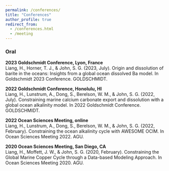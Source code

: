 ```yaml
---
permalink: /conferences/
title: "Conferences"
author_profile: true
redirect_from: 
  - /conferences.html
  - /meeting
---
```


### Oral
**2023 Goldschmidt Conference, Lyon, France** \
Liang, H., Horner, T. J., & John, S. G. (2023, July). Origin and dissolution of barite in the oceans: Insights from a global ocean dissolved Ba model. In Goldschmidt 2023 Conference. GOLDSCHMIDT.

**2022 Goldschmidt Conference, Honolulu, HI** \
Liang, H., Lunstrum, A., Dong, S., Berelson, W. M., & John, S. G. (2022, July). Constraining marine calcium carbonate export and dissolution with a global ocean alkalinity model. In 2022 Goldschmidt Conference. GOLDSCHMIDT.

**2022 Ocean Sciences Meeting, online** \
Liang, H., Lunstrum, A., Dong, S., Berelson, W. M., & John, S. G. (2022, February). Constraining the ocean alkalinity cycle with AWESOME OCIM. In Ocean Sciences Meeting 2022. AGU.

**2020 Ocean Sciences Meeting, San Diego, CA** \
Liang, H., Moffett, J. W., & John, S. G. (2020, February). Constraining the Global Marine Copper Cycle through a Data-based Modeling Approach. In Ocean Sciences Meeting 2020. AGU.
